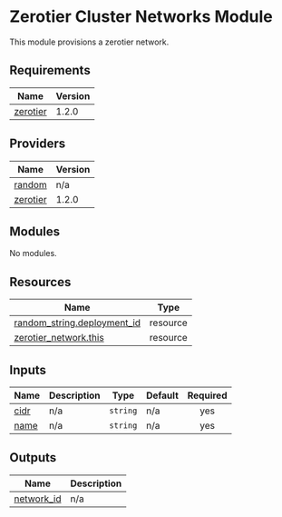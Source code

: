 # Zerotier Cluster Networks Module

This module provisions a zerotier network.

<!-- BEGIN_TF_DOCS -->
## Requirements

| Name | Version |
|------|---------|
| <a name="requirement_zerotier"></a> [zerotier](#requirement\_zerotier) | 1.2.0 |

## Providers

| Name | Version |
|------|---------|
| <a name="provider_random"></a> [random](#provider\_random) | n/a |
| <a name="provider_zerotier"></a> [zerotier](#provider\_zerotier) | 1.2.0 |

## Modules

No modules.

## Resources

| Name | Type |
|------|------|
| [random_string.deployment_id](https://registry.terraform.io/providers/hashicorp/random/latest/docs/resources/string) | resource |
| [zerotier_network.this](https://registry.terraform.io/providers/zerotier/zerotier/1.2.0/docs/resources/network) | resource |

## Inputs

| Name | Description | Type | Default | Required |
|------|-------------|------|---------|:--------:|
| <a name="input_cidr"></a> [cidr](#input\_cidr) | n/a | `string` | n/a | yes |
| <a name="input_name"></a> [name](#input\_name) | n/a | `string` | n/a | yes |

## Outputs

| Name | Description |
|------|-------------|
| <a name="output_network_id"></a> [network\_id](#output\_network\_id) | n/a |
<!-- END_TF_DOCS -->